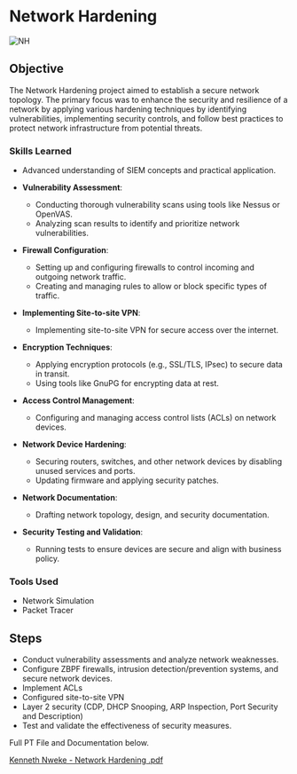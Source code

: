 # Network Hardening
![NH](https://github.com/KennethNweke/NetworkHardening/assets/88651458/e312b440-647a-4155-8c35-fb4cf460206b)

## Objective

The Network Hardening project aimed to establish a secure network topology. The primary focus was to enhance the security and resilience of a network by applying various hardening techniques by identifying vulnerabilities, implementing security controls, and follow best practices to protect network infrastructure from potential threats. 

### Skills Learned
- Advanced understanding of SIEM concepts and practical application.

- **Vulnerability Assessment**:
  - Conducting thorough vulnerability scans using tools like Nessus or OpenVAS.
  - Analyzing scan results to identify and prioritize network vulnerabilities.

- **Firewall Configuration**:
  - Setting up and configuring firewalls to control incoming and outgoing network traffic.
  - Creating and managing rules to allow or block specific types of traffic.

- **Implementing Site-to-site VPN**:
  - Implementing site-to-site VPN for secure access over the internet.

- **Encryption Techniques**:
  - Applying encryption protocols (e.g., SSL/TLS, IPsec) to secure data in transit.
  - Using tools like GnuPG for encrypting data at rest.

- **Access Control Management**:
  - Configuring and managing access control lists (ACLs) on network devices.

- **Network Device Hardening**:
  - Securing routers, switches, and other network devices by disabling unused services and ports.
  - Updating firmware and applying security patches.

- **Network Documentation**:
  - Drafting network topology, design, and security documentation.

- **Security Testing and Validation**:
  - Running tests to ensure devices are secure and align with business policy.

### Tools Used
- Network Simulation
- Packet Tracer

## Steps
- Conduct vulnerability assessments and analyze network weaknesses.
- Configure ZBPF firewalls, intrusion detection/prevention systems, and secure network devices.
- Implement ACLs
- Configured site-to-site VPN
- Layer 2 security (CDP, DHCP Snooping, ARP Inspection, Port Security and Description)
- Test and validate the effectiveness of security measures.


Full PT File and Documentation below.

[Kenneth Nweke - Network Hardening .pdf](https://github.com/user-attachments/files/15986792/Kenneth.Nweke.-.Network.Hardening.pdf)

